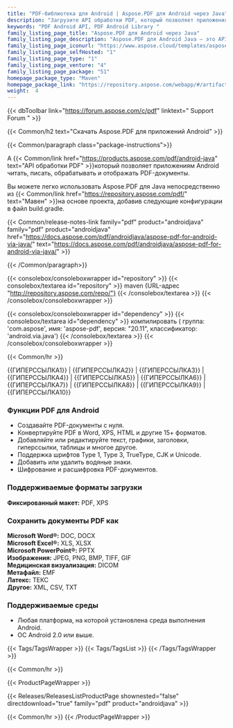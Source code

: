 ```yaml
---
title: "PDF-библиотека для Android | Aspose.PDF для Android через Java"
description: "Загрузите API обработки PDF, который позволяет приложениям Android читать, писать, обрабатывать и отображать PDF-документы. API поддерживает широкий спектр стандартных форматов файлов, включая HTML, TXT, EPUB, XPS и изображения."
keywords: "PDF Android API, PDF Android Library "
family_listing_page_title: "Aspose.PDF для Android через Java"
family_listing_page_description: "Aspose.PDF для Android Java — это API-интерфейс обработки PDF-файлов, который позволяет приложениям Android читать, писать, манипулировать и отображать PDF-документы. Он поддерживает работу с форматами PDF, TXT и файлами изображений."
family_listing_page_iconurl: "https://www.aspose.cloud/templates/aspose/App_Themes/V3/images/pdf/272x272/aspose_pdf-for-android-min.png"
family_listing_page_selfHosted: "1"
family_listing_page_type: "1"
family_listing_page_venture: "4"
family_listing_page_package: "51"
homepage_package_type: "Maven"
homepage_package_link: "https://repository.aspose.com/webapp/#/artifacts/browse/tree/General/repo/com/aspose/aspose-pdf"
weight:  4
---
```


{{< dbToolbar link="https://forum.aspose.com/c/pdf" linktext=" Support Forum " >}}


{{< Common/h2 text="Скачать Aspose.PDF для приложений Android"  >}}

{{< Common/paragraph class="package-instructions">}}

А
{{< Common/link href="https://products.aspose.com/pdf/android-java" text="API обработки PDF"  >}}который позволяет приложениям Android читать, писать, обрабатывать и отображать PDF-документы.

Вы можете легко использовать Aspose.PDF для Java непосредственно из
{{< Common/link href="https://repository.aspose.com/pdf/" text="Мавен"  >}}на основе проекта, добавив следующие конфигурации в файл build.gradle.

{{< Common/release-notes-link family="pdf" product="androidjava" family="pdf" product="androidjava" href="https://docs.aspose.com/pdf/androidjava/aspose-pdf-for-android-via-java/" text="https://docs.aspose.com/pdf/androidjava/aspose-pdf-for-android-via-java/"  >}}

{{< /Common/paragraph>}}

{{< consolebox/consoleboxwrapper id="repository" >}}
   {{< consolebox/textarea id="repository" >}}
      maven {URL-адрес "http://repository.aspose.com/repo/"}
   {{< /consolebox/textarea >}}
{{< /consolebox/consoleboxwrapper >}}

{{< consolebox/consoleboxwrapper id="dependency" >}}
   {{< consolebox/textarea id="dependency" >}}
      компилировать (
         группа: 'com.aspose',
         имя: 'aspose-pdf',
         версия: "20.11",
         классификатор: 'android.via.java')
   {{< /consolebox/textarea >}}
{{< /consolebox/consoleboxwrapper >}}

{{< Common/hr >}}

{{ГИПЕРССЫЛКА1}} | {{ГИПЕРССЫЛКА2}} | {{ГИПЕРССЫЛКА3}} | {{ГИПЕРССЫЛКА4}} | {{ГИПЕРССЫЛКА5}} | {{ГИПЕРССЫЛКА6}} | {{ГИПЕРССЫЛКА7}} | {{ГИПЕРССЫЛКА8}} | {{ГИПЕРССЫЛКА9}} | {{ГИПЕРССЫЛКА10}}

### Функции PDF для Android

- Создавайте PDF-документы с нуля.
- Конвертируйте PDF в Word, XPS, HTML и другие 15+ форматов.
- Добавляйте или редактируйте текст, графики, заголовки, гиперссылки, таблицы и многое другое.
- Поддержка шрифтов Type 1, Type 3, TrueType, CJK и Unicode.
- Добавить или удалить водяные знаки.
- Шифрование и расшифровка PDF-документов.

### Поддерживаемые форматы загрузки

**Фиксированный макет:** PDF, XPS

### Сохранить документы PDF как

**Microsoft Word®:** DOC, DOCX\
**Microsoft Excel®:** XLS, XLSX\
**Microsoft PowerPoint®:** PPTX\
**Изображения:** JPEG, PNG, BMP, TIFF, GIF\
**Медицинская визуализация:** DICOM\
**Метафайл:** EMF\
**Латекс:** ТЕКС\
**Другое:** XML, CSV, TXT

### Поддерживаемые среды

- Любая платформа, на которой установлена среда выполнения Android.
- ОС Android 2.0 или выше.

{{< Tags/TagsWrapper >}}
{{< Tags/TagsList >}}
{{< /Tags/TagsWrapper >}}

{{< Common/hr >}}

{{< ProductPageWrapper >}}

<!-- ReleasesListProductPage-->

{{< Releases/ReleasesListProductPage shownested="false"  directdownload="true" family="pdf" product="androidjava" >}}

<!-- /ReleasesListProductPage-->

{{< Common/hr >}}
{{< /ProductPageWrapper >}}

